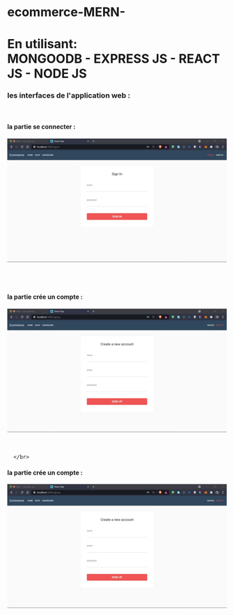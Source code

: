 # ecommerce-MERN-
<h1>En utilisant: </br> MONGOODB - EXPRESS JS - REACT JS - NODE JS</h1>
<h3>les interfaces de l'application web  :</h3>
</br>
<h4><strong>la partie se connecter :</strong></h4>
   <p align="center">
   <img src="captures/sign in.jpg" width="650" title="hover text">
   </p>
   </br>
   
   </br>
<h4><strong>la partie crée un compte :</strong></h4>
   <p align="center">
   <img src="captures/sign up.jpg" width="650" title="hover text">
   </p>
   </br>
   
      </br>
<h4><strong>la partie crée un compte :</strong></h4>
   <p align="center">
   <img src="captures/sign up.jpg" width="650" title="hover text">
   </p>
   </br>
   
